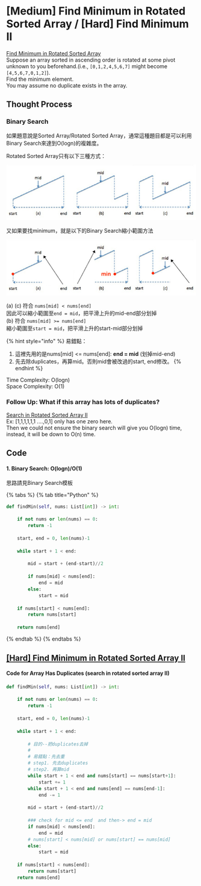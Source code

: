 # \[Medium\] Find Minimum in Rotated Sorted Array / \[Hard\] Find Minimum II

[Find Minimum in Rotated Sorted Array](https://leetcode.com/problems/find-minimum-in-rotated-sorted-array/)  
Suppose an array sorted in ascending order is rotated at some pivot unknown to you beforehand.\(i.e., `[0,1,2,4,5,6,7]` might become `[4,5,6,7,0,1,2]`\).  
Find the minimum element.  
You may assume no duplicate exists in the array.

## Thought Process

### Binary Search

如果題意說是Sorted Array/Rotated Sorted Array，通常這種題目都是可以利用Binary Search來達到O\(logn\)的複雜度。  
  
Rotated Sorted Array只有以下三種方式：

![\(a\)\(b\)\(c\) Rotated Sorted Array &#x53EF;&#x80FD;&#x51FA;&#x73FE;&#x60C5;&#x6CC1;](../.gitbook/assets/rotated-sorted-array.jpg)

又如果要找minimum，就是以下的Binary Search縮小範圍方法

![](../.gitbook/assets/rotated-sorted-array-min-%20%281%29.jpg)

\(a\) \(c\) 符合 `nums[mid] < nums[end]`  
因此可以縮小範圍至`end = mid`，把平滑上升的mid-end部分划掉  
\(b\) 符合 `nums[mid] >= nums[end]`  
縮小範圍至`start = mid`，把平滑上升的start-mid部分划掉

{% hint style="info" %}
易錯點：  
1. 這裡先用的是nums\[mid\] &lt;= nums\[end\]:  **end = mid** \(划掉mid-end\)  
2. 先去除duplicates，再算mid。否則mid會被改過的start, end修改。
{% endhint %}

Time Complexity: O\(logn\)  
Space Complexity: O\(1\)

### Follow Up: What if this array has lots of duplicates?  

[Search in Rotated Sorted Array II](https://leetcode.com/problems/find-minimum-in-rotated-sorted-array-ii/)  
Ex: \[1,1,1,1,1,1 ....,0,1\] only has one zero here.   
Then we could not ensure the binary search will give you O\(logn\) time, instead, it will be down to O\(n\) time. 

## Code

#### 1. Binary Search: O\(logn\)/O\(1\)

思路請見Binary Search模板

{% tabs %}
{% tab title="Python" %}
```python
def findMin(self, nums: List[int]) -> int:
    
    if not nums or len(nums) == 0:
        return -1
        
    start, end = 0, len(nums)-1
    
    while start + 1 < end:
        
        mid = start + (end-start)//2
        
        if nums[mid] < nums[end]:
            end = mid
        else:
            start = mid
    
    if nums[start] < nums[end]:
        return nums[start]
    
    return nums[end]
```
{% endtab %}
{% endtabs %}

## [\[Hard\] Find Minimum in Rotated Sorted Array II](https://leetcode.com/problems/find-minimum-in-rotated-sorted-array-ii/)

#### Code for Array Has Duplicates \(search in rotated sorted array II\)

```python
def findMin(self, nums: List[int]) -> int:

    if not nums or len(nums) == 0:
        return -1
    
    start, end = 0, len(nums)-1
    
    while start + 1 < end:
        
        # 目的--把duplicates去掉
        #
        # 易錯點：先去重
        # step1. 先去duplicates 
        # step2. 再算mid
        while start + 1 < end and nums[start] == nums[start+1]:
            start += 1
        while start + 1 < end and nums[end] == nums[end-1]:
            end -= 1
            
        mid = start + (end-start)//2
        
        ### check for mid <= end  and then-> end = mid
        if nums[mid] < nums[end]:
            end = mid
        # nums[start] < nums[mid] or nums[start] == nums[mid]
        else:
            start = mid
    
    if nums[start] < nums[end]:
        return nums[start]
    return nums[end]
```

